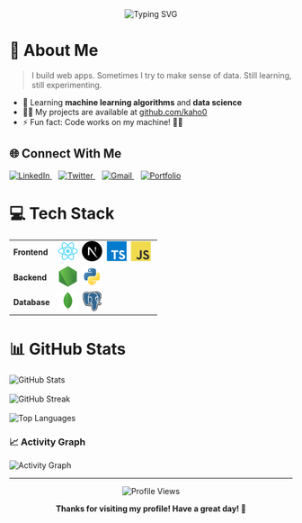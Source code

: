 <div align="center">
  <img src="https://readme-typing-svg.herokuapp.com?font=Fira+Code&weight=500&size=40&pause=1000&color=D8A52A&center=true&vCenter=true&random=false&width=600&height=70&lines=Hi%2C+I+am+Kahon!;Full+Stack+Developer;Data+Explorer;Continuous+Learner" alt="Typing SVG" />
</div>

# 💫 About Me
> I build web apps. Sometimes I try to make sense of data. Still learning, still experimenting.

- 🌱 Learning **machine learning algorithms** and **data science**
- 👨‍💻 My projects are available at [github.com/kaho0](https://github.com/kaho0)
- ⚡ Fun fact: Code works on my machine! 🤷‍♂️

## 🌐 Connect With Me

<p align="">
 <a href="https://www.linkedin.com/in/kahon-binte-zaman-9414432b4/">
    <img src="https://img.shields.io/badge/-LinkedIn-0077B5?style=for-the-badge&logo=linkedin&logoColor=white" alt="LinkedIn"/>
  </a>
  &nbsp;&nbsp;
  <a href="https://x.com/Kahoo_z">
    <img src="https://img.shields.io/badge/-Twitter-1DA1F2?style=for-the-badge&logo=twitter&logoColor=white" alt="Twitter"/>
  </a>
  &nbsp;&nbsp;
  <a href="mailto:kahonbintezaman@gmail.com">
    <img src="https://img.shields.io/badge/-Gmail-D14836?style=for-the-badge&logo=gmail&logoColor=white" alt="Gmail"/>
  </a>
  &nbsp;&nbsp;
  <a href="https://kahonbintezaman.vercel.app/">
    <img src="https://img.shields.io/badge/-Portfolio-000000?style=for-the-badge&logo=vercel&logoColor=white" alt="Portfolio"/>
  </a>
</p>

# 💻 Tech Stack

<table>
  <tr>
    <td><strong>Frontend</strong></td>
    <td>
      <a href="#"><img src="https://raw.githubusercontent.com/devicons/devicon/master/icons/react/react-original.svg" width="36" height="36" alt="React"/></a>&nbsp;
      <a href="#"><img src="https://raw.githubusercontent.com/devicons/devicon/master/icons/nextjs/nextjs-original.svg" width="36" height="36" alt="Next.js"/></a>&nbsp;
      <a href="#"><img src="https://raw.githubusercontent.com/devicons/devicon/master/icons/typescript/typescript-original.svg" width="36" height="36" alt="TypeScript"/></a>&nbsp;
      <a href="#"><img src="https://raw.githubusercontent.com/devicons/devicon/master/icons/javascript/javascript-original.svg" width="36" height="36" alt="JavaScript"/></a>&nbsp;
    </td>
  </tr>
  <tr>
    <td><strong>Backend</strong></td>
    <td>
      <a href="#"><img src="https://raw.githubusercontent.com/devicons/devicon/master/icons/nodejs/nodejs-original.svg" width="36" height="36" alt="Node.js"/></a>&nbsp;
      <a href="#"><img src="https://raw.githubusercontent.com/devicons/devicon/master/icons/python/python-original.svg" width="36" height="36" alt="Python"/></a>&nbsp;
    </td>
  </tr>
  <tr>
    <td><strong>Database</strong></td>
    <td>
      <a href="#"><img src="https://raw.githubusercontent.com/devicons/devicon/master/icons/mongodb/mongodb-original.svg" width="36" height="36" alt="MongoDB"/></a>&nbsp;
      <a href="#"><img src="https://raw.githubusercontent.com/devicons/devicon/master/icons/postgresql/postgresql-original.svg" width="36" height="36" alt="PostgreSQL"/></a>&nbsp;
    </td>
  </tr>
</table>

# 📊 GitHub Stats

<div align="">
  <img src="https://github-readme-stats.vercel.app/api?username=kaho0&theme=gruvbox&hide_border=true&include_all_commits=false&count_private=false&bg_color=00000000" alt="GitHub Stats" />
  <br><br>
  <img src="https://nirzak-streak-stats.vercel.app/?user=kaho0&theme=gruvbox&hide_border=true&background=00000000" alt="GitHub Streak" />
  <br><br>
  <img src="https://github-readme-stats.vercel.app/api/top-langs/?username=kaho0&theme=gruvbox&hide_border=true&include_all_commits=false&count_private=false&layout=compact&bg_color=00000000" alt="Top Languages" />
</div>

### 📈 Activity Graph
<div align="">
  <img src="https://github-readme-activity-graph.vercel.app/graph?username=kaho0&theme=gruvbox&hide_border=true&bg_color=00000000" alt="Activity Graph" />
</div>

---

<div align="center">
  <img src="https://komarev.com/ghpvc/?username=kaho0&style=for-the-badge&color=D8A52A" alt="Profile Views" />
</div>

<div align="center">
  
  **Thanks for visiting my profile! Have a great day! 👋**
  
</div>
